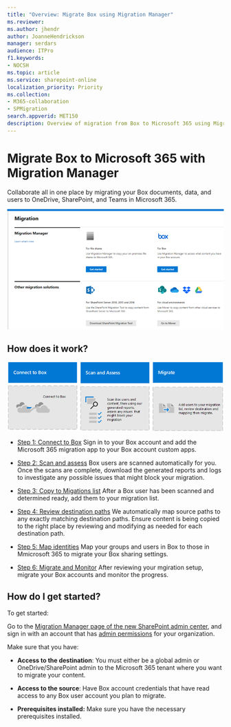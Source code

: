 ```yaml
---
title: "Overview: Migrate Box using Migration Manager"
ms.reviewer: 
ms.author: jhendr
author: JoanneHendrickson
manager: serdars
audience: ITPro
f1.keywords:
- NOCSH
ms.topic: article
ms.service: sharepoint-online
localization_priority: Priority
ms.collection: 
- M365-collaboration
- SPMigration
search.appverid: MET150
description: Overview of migration from Box to Microsoft 365 using Migration Manager.
---
```

# Migrate Box to Microsoft 365 with Migration Manager

Collaborate all in one place by migrating your Box documents, data, and users to OneDrive, SharePoint, and Teams in Microsoft 365. 

![Migration Manager main landing page](media/mm-main-landing.png)

## How does it work?


![Set up migration agents](media/mm-box-migration-3box.png)


- [Step 1: Connect to Box](mm-box-step1-connect.md)   Sign in to your Box account and add the Microsoft 365 migration app to your Box account custom apps. 

- [Step 2: Scan and assess](mm-box-step2-scan-assess.md) Box users are scanned automatically for you. Once the scans are complete, download the generated reports and logs to investigate any possible issues that might block your migration.

- [Step 3: Copy to Migations list](mm-box-step3-copy-to-migrations.md) After a Box user has been scanned and determined ready, add them to your migration list.

- [Step 4: Review destination paths](mm-box-bulk-upload-destinations.md)  We automatically map source paths to any exactly matching destination paths. Ensure content is being copied to the right place by reviewing and modifying as needed for each destination path.

- [Step 5: Map identities](mm-box-map-identities.md)   Map your groups and users in Box to those in Mmicrosoft 365 to migrate your Box sharing settings.

- [Step 6: Migrate and Monitor](mm-box-migrate-and-monitor) After reviewing your mgiration setup, migrate your Box accounts and monitor the progress.

## How do I get started?

To get started:

Go to the [Migration Manager page of the new SharePoint admin center](https://aka.ms/ODSP-MM-FS), and sign in with an account that has [admin permissions](/sharepoint/sharepoint-admin-role) for your organization.

Make sure that you have:

- **Access to the destination**: You must either be a global admin or OneDrive/SharePoint admin to the Microsoft 365 tenant where you want to migrate your content. 

- **Access to the source**: Have Box account credentials that have read access to any Box user account you plan to migrate.

- **Prerequisites installed:** Make sure you have the necessary prerequisites installed.



